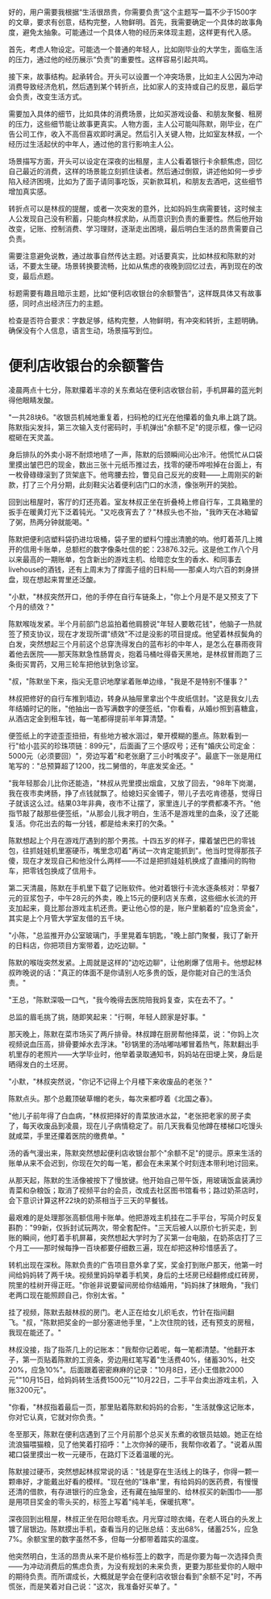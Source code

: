 <ReasoningChainRenderer>
好的，用户需要我根据“生活很昂贵，你需要负责”这个主题写一篇不少于1500字的文章，要求有创意，结构完整，人物鲜明。首先，我需要确定一个具体的故事角度，避免太抽象。可能通过一个具体人物的经历来体现主题，这样更有代入感。

首先，考虑人物设定。可能选一个普通的年轻人，比如刚毕业的大学生，面临生活的压力，通过他的经历展示“负责”的重要性。这样容易引起共鸣。

接下来，故事结构。起承转合。开头可以设置一个冲突场景，比如主人公因为冲动消费导致经济危机，然后遇到某个转折点，比如家人的支持或自己的反思，最后学会负责，改变生活方式。

需要加入具体的细节，比如具体的消费场景，比如买游戏设备、和朋友聚餐、租房的压力，这些细节能让故事更真实。人物方面，主人公可能叫陈默，刚毕业，在广告公司工作，收入不高但喜欢即时满足。然后引入关键人物，比如室友林叔，一个经历过生活起伏的中年人，通过他的言行影响主人公。

场景描写方面，开头可以设定在深夜的出租屋，主人公看着银行卡余额焦虑，回忆自己最近的消费，这样的场景能立刻抓住读者。然后通过倒叙，讲述他如何一步步陷入经济困境，比如为了面子请同事吃饭，买新款耳机，和朋友去酒吧，这些细节增加真实感。

转折点可以是林叔的提醒，或者一次突发的意外，比如妈妈生病需要钱，这时候主人公发现自己没有积蓄，只能向林叔求助，从而意识到负责的重要性。然后他开始改变，记账、控制消费、学习理财，逐渐走出困境，最后明白生活的昂贵需要自己负责。

需要注意避免说教，通过故事自然传达主题。对话要真实，比如林叔和陈默的对话，不要太生硬。场景转换要流畅，比如从焦虑的夜晚到回忆过去，再到现在的改变，最后点题。

标题需要有趣且暗示主题，比如“便利店收银台的余额警告”，这样既具体又有故事感，同时点出经济压力的主题。

检查是否符合要求：字数足够，结构完整，人物鲜明，有冲突和转折，主题明确。确保没有个人信息，语言生动，场景描写到位。

</ReasoningChainRenderer>



# 便利店收银台的余额警告

凌晨两点十七分，陈默攥着半凉的关东煮站在便利店收银台前，手机屏幕的蓝光刺得他眼睛发酸。

"一共28块6。"收银员机械地重复着，扫码枪的红光在他攥着的鱼丸串上跳了跳。陈默指尖发抖，第三次输入支付密码时，手机弹出"余额不足"的提示框，像一记闷棍砸在天灵盖。

身后排队的外卖小哥不耐烦地啧了一声，陈默的后颈瞬间沁出冷汗。他慌忙从口袋里摸出皱巴巴的现金，数出三张十元纸币推过去，找零的硬币哗啦掉在台面上，有一枚骨碌碌滚到了货架底下。他弯腰去捡，瞥见自己反光的皮鞋——上周刚买的新款，打了三个月分期，此刻鞋尖沾着便利店门口的水渍，像张咧开的哭脸。

回到出租屋时，客厅的灯还亮着。室友林叔正坐在折叠椅上修自行车，工具箱里的扳手在暖黄灯光下泛着钝光。"又吃夜宵去了？"林叔头也不抬，"我昨天在冰箱留了粥，热两分钟就能喝。"

陈默把便利店塑料袋扔进垃圾桶，袋子里的塑料勺撞出清脆的响。他盯着茶几上摊开的信用卡账单，总额栏的数字像条吐信的蛇：23876.32元。这是他工作八个月以来最高的一期账单，包含新出的游戏主机、给暗恋女生的香水、和同事去livehouse的酒钱，还有上周末为了撑面子组的日料局——那桌人均六百的刺身拼盘，现在想起来胃里还泛酸。

"小默，"林叔突然开口，他的手停在自行车链条上，"你上个月是不是又预支了下个月的绩效？"

陈默喉咙发紧。半个月前部门总监拍着他肩膀说"年轻人要敢花钱"，他脑子一热就签了预支协议，现在才发现所谓"绩效"不过是没影的项目提成。他望着林叔鬓角的白发，突然想起三个月前这个总穿洗得发白的蓝布衫的中年人，是怎么在暴雨夜背着他去医院——那天陈默急性肠胃炎，抱着马桶吐得昏天黑地，是林叔冒雨跑了三条街买胃药，又用三轮车把他驮到急诊室。

"叔，"陈默坐下来，指尖无意识地摩挲着账单边缘，"我是不是特别不懂事？"

林叔把修好的自行车推到墙边，转身从抽屉里拿出个牛皮纸信封。"这是我女儿去年结婚时记的账，"他抽出一沓写满数字的便签纸，"你看看，从婚纱照到喜糖盒，从酒店定金到租车钱，每一笔都得提前半年算清楚。"

便签纸上的字迹歪歪扭扭，有些地方被水洇过，晕开模糊的墨点。陈默看到一行"给小芸买的珍珠项链：899元"，后面画了三个感叹号；还有"婚庆公司定金：5000元（必须要回）"，旁边写着"和老张磨了三小时嘴皮子"。最底下一张是用红笔写的："总预算超了1200，找二舅借的，年底发奖金还。"

"我年轻那会儿比你还能造，"林叔从兜里摸出烟盒，又放了回去，"98年下岗潮，我在夜市卖烤肠，挣了点钱就飘了。给媳妇买金镯子，带儿子去吃肯德基，觉得日子就该这么过。结果03年非典，夜市不让摆了，家里连儿子的学费都凑不齐。"他指节敲了敲那些便签纸，"从那会儿我才明白，生活不是游戏里的血条，没了还能复活。你花出去的每一分钱，都是给未来打的欠条。"

陈默想起上个月在游戏厅遇到的那个男孩。十四五岁的样子，攥着皱巴巴的零钱包，往抓娃娃机里塞硬币，嘴里念叨着"再试一次肯定能抓到"。他当时觉得那孩子傻，现在才发现自己和他没什么两样——不过是把抓娃娃机换成了直播间的购物车，把零钱包换成了信用卡。

第二天清晨，陈默在手机里下载了记账软件。他对着银行卡流水逐条核对：早餐7元的豆浆包子，中午28元的外卖，晚上15元的便利店关东煮，这些细水长流的开支加起来，竟比那台游戏主机还贵。更让他心惊的是，账户里躺着的"应急资金"，其实是上个月管大学室友借的五千块。

"小陈，"总监推开办公室玻璃门，手里晃着车钥匙，"晚上部门聚餐，我订了新开的日料店，你把项目方案带着，边吃边聊。"

陈默的喉咙突然发紧。上周就是这样的"边吃边聊"，让他刷爆了信用卡。他想起林叔昨晚说的话："真正的体面不是你请别人吃多贵的饭，是你能对自己的生活负责。"

"王总，"陈默深吸一口气，"我今晚得去医院陪我妈复查，实在去不了。"

总监的眉毛挑了挑，随即笑起来："行啊，年轻人顾家是好事。"

那天晚上，陈默在菜市场买了两斤排骨。林叔蹲在厨房帮他择菜，说："你妈上次视频说血压高，排骨要焯水去浮沫。"砂锅里的汤咕嘟咕嘟冒着热气，陈默翻出手机里存的老照片——大学毕业时，他举着录取通知书，妈妈站在田埂上笑，身后是晒得发白的土坯房。

"小默，"林叔突然说，"你记不记得上个月楼下来收废品的老张？"

陈默点头。那个总戴顶破草帽的老头，每次来都哼着《北国之春》。

"他儿子前年得了白血病，"林叔把择好的青菜放进水盆，"老张把老家的房子卖了，每天收废品到凌晨，现在儿子病情稳定了。前几天我看见他蹲在楼梯口吃馒头就咸菜，手里还攥着医院的缴费单。"

汤的香气漫出来，陈默突然想起便利店收银台那个"余额不足"的提示。原来生活的账单从来不会迟到，你现在欠的每一笔，都会在未来某个时刻连本带利地讨回来。

从那天起，陈默的生活像被按下了慢放键。他开始自己带午饭，用玻璃饭盒装满炒青菜和杂粮饭；取消了视频平台的会员，改成去社区图书馆看书；路过奶茶店时，会下意识计算这杯22块的奶茶相当于三天的早餐钱。

最艰难的是处理那张高额信用卡账单。他把游戏主机挂在二手平台，写简介时反复斟酌："99新，仅拆封试玩两次，带全套配件。"三天后被人以原价七折买走，到账的瞬间，他盯着手机屏幕，突然想起大学时为了买第一台电脑，在奶茶店打了三个月工——那时候每挣一百块都要仔细数三遍，现在却把这种珍惜感丢了。

转机出现在深秋。陈默负责的广告项目意外拿了奖，奖金打到账户那天，他第一时间给妈妈转了两千块。视频里妈妈举着手机笑，身后的土坯房已经翻修成红砖房，院里的桂树开得正旺。"你爸非说要留间房给你结婚用，"妈妈抹了抹眼角，"我们老两口现在能照顾自己，你别太省。"

挂了视频，陈默去敲林叔的房门。老人正在给女儿织毛衣，竹针在指间翻飞。"叔，"陈默把奖金的一部分塞进他手里，"上次住院的钱，还有预支的房租，我现在能还了。"

林叔没接，指了指茶几上的记账本："我帮你记着呢，每一笔都清楚。"他翻开本子，第一页贴着陈默的工资条，旁边用红笔写着"生活费40%，储蓄30%，社交20%，应急10%"。后面跟着密密麻麻的记录："10月8日，还小王借款2000元""10月15日，给妈妈转生活费1500元""10月22日，二手平台卖出游戏主机，入账3200元"。

"你看，"林叔指着最后一页，那里贴着陈默和妈妈的合影，"生活就像这记账本，你对它认真，它就对你负责。"

冬至那天，陈默在便利店遇到了三个月前那个总买关东煮的收银员姑娘。她正在给流浪猫喂猫粮，见了他笑着打招呼："上次你掉的硬币，我帮你收着了。"说着从围裙口袋里摸出一枚一元硬币，在路灯下泛着温暖的光。

陈默接过硬币，突然想起林叔常说的话："钱是穿在生活线上的珠子，你得一颗一颗串好，才能戴出好看的模样。"现在他的"珠串"里，有给妈妈的医药费，有慢慢还清的借款，有存进银行的应急金，还有藏在抽屉里的、给林叔买的新围巾——那是用项目奖金的零头买的，标签上写着"纯羊毛，保暖抗寒"。

深夜回到出租屋，林叔正坐在阳台晾毛衣。月光穿过晾衣绳，在老人斑白的头发上镀了层银边。陈默摸出手机，查看当月的记账总结：支出68%，储蓄25%，应急7%。余额宝里的数字虽然不多，但每一分都带着踏实的温度。

他突然明白，生活的昂贵从来不是价格标签上的数字，而是你要为每一次选择负责——为冲动消费后的焦虑负责，为没有规划的未来负责，更要为那些爱你的人眼中的期待负责。而所谓成长，大概就是学会在便利店收银台看到"余额不足"时，不再慌张，而是笑着对自己说："这次，我准备好买单了。"